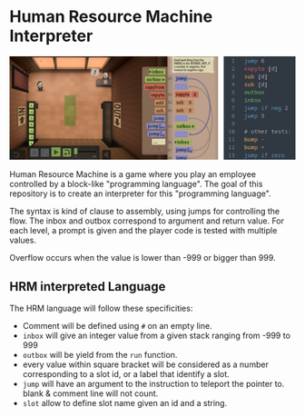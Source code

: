 # Human Resource Machine Interpreter

<img src="banner.png" alt="Game img">

Human Resource Machine is a game where you play an employee controlled by a block-like "programming language".
The goal of this repository is to create an interpreter for this "programming language".

The syntax is kind of clause to assembly, using jumps for controlling the flow.
The inbox and outbox correspond to argument and return value.
For each level, a prompt is given and the player code is tested with multiple values.

Overflow occurs when the value is lower than -999 or bigger than 999.

## HRM interpreted Language

The HRM language will follow these specificities:

- Comment will be defined using `#` on an empty line.
- `inbox` will give an integer value from a given stack ranging from -999 to 999
- `outbox` will be yield from the `run` function.
- every value within square bracket will be considered as a number corresponding to a slot id, or a label that identify a slot.
- `jump` will have an argument to the instruction to teleport the pointer to. blank & comment line will not count.
- `slot` allow to define slot name given an id and a string.
